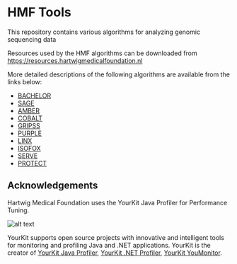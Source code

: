 # HMF Tools
This repository contains various algorithms for analyzing genomic sequencing data

Resources used by the HMF algorithms can be downloaded from https://resources.hartwigmedicalfoundation.nl

More detailed descriptions of the following algorithms are available from the links below:
 - [BACHELOR](./bachelor/README.md)
 - [SAGE](./sage/README.md)
 - [AMBER](./amber/README.md)
 - [COBALT](./count-bam-lines/README.md)
 - [GRIPSS](./gripss/README.md)
 - [PURPLE](./purity-ploidy-estimator/README.md)
 - [LINX](./sv-linx/README.md)
 - [ISOFOX](./isofox/README.md)
 - [SERVE](./serve/README.md)
 - [PROTECT](./protect/README.md)

## Acknowledgements

Hartwig Medical Foundation uses the YourKit Java Profiler for Performance Tuning.

![alt text](https://www.yourkit.com/images/yklogo.png)

YourKit supports open source projects with innovative and intelligent tools for monitoring and profiling Java and .NET applications.
YourKit is the creator of [YourKit Java Profiler](https://www.yourkit.com/java/profiler/), [YourKit .NET Profiler](https://www.yourkit.com/.net/profiler/), [YourKit YouMonitor](https://www.yourkit.com/youmonitor/).